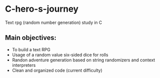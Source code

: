 # C-hero-s-journey
Text rpg (random number generation) study in C

## Main objectives: 
 - To build a text RPG
 - Usage of a random value six-sided dice for rolls
 - Randon adventure generation based on string randomizers and context interpreters
 - Clean and organized code (current difficulty)
